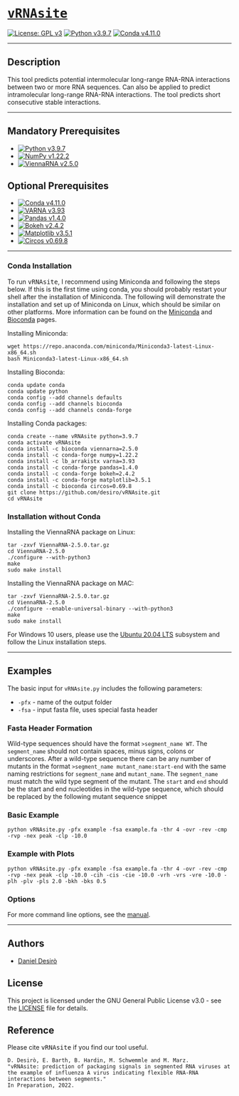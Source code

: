 # [<samp>vRNAsite</samp>](https://github.com/desiro/vRNAsite)
[![License: GPL v3](https://img.shields.io/badge/License-GPL_v3-bd0000.svg)](https://www.gnu.org/licenses/gpl-3.0)
[![Python v3.9.7](https://img.shields.io/badge/Language-Python_v3-75a8d3.svg)](https://www.python.org/)
[![Conda v4.11.0](https://img.shields.io/badge/Uses-Conda-43b02a.svg)](https://docs.conda.io/en/latest/miniconda.html)

***

## Description

This tool predicts potential intermolecular long-range RNA-RNA interactions between two or more RNA sequences. Can also be applied to predict intramolecular long-range RNA-RNA interactions. The tool predicts short consecutive stable interactions.

***

## Mandatory Prerequisites

* [![Python v3.9.7](https://img.shields.io/badge/Python_v3.9.7-75a8d3.svg)](https://www.python.org/downloads/release/python-397/)
* [![NumPy v1.22.2](https://img.shields.io/badge/NumPy_v1.22.2-013243.svg)](http://www.numpy.org/)
* [![ViennaRNA v2.5.0](https://img.shields.io/badge/ViennaRNA_v2.5.0-006795.svg)](https://www.tbi.univie.ac.at/RNA/)

## Optional Prerequisites

* [![Conda v4.11.0](https://img.shields.io/badge/Conda_v4.11.0-43b02a.svg)](https://docs.conda.io/en/latest/miniconda.html)
* [![VARNA v3.93](https://img.shields.io/badge/VARNA_v3.93-ffba27.svg)](http://varna.lri.fr/)
* [![Pandas v1.4.0](https://img.shields.io/badge/Pandas_v1.4.0-130654.svg)](https://pandas.pydata.org/)
* [![Bokeh v2.4.2](https://img.shields.io/badge/Bokeh_v2.4.2-542437.svg)](https://docs.bokeh.org/)
* [![Matplotlib v3.5.1](https://img.shields.io/badge/Matplotlib_v3.5.1-11557c.svg)](https://matplotlib.org/)
* [![Circos v0.69.8](https://img.shields.io/badge/Circos_v0.69.8-ec1c24.svg)](http://circos.ca/)

***

### Conda Installation

To run <samp>vRNAsite</samp>, I recommend using Miniconda and following the steps below. If this is the first time using conda, you should probably restart your shell after the installation of Miniconda. The following will demonstrate the installation and set up of Miniconda on Linux, which should be similar on other platforms. More information can be found on the [Miniconda](https://docs.conda.io/en/latest/miniconda.html) and [Bioconda](https://bioconda.github.io/user/install.html) pages.

Installing Miniconda:
```
wget https://repo.anaconda.com/miniconda/Miniconda3-latest-Linux-x86_64.sh
bash Miniconda3-latest-Linux-x86_64.sh
```

Installing Bioconda:
```
conda update conda
conda update python
conda config --add channels defaults
conda config --add channels bioconda
conda config --add channels conda-forge
```

Installing Conda packages:
```
conda create --name vRNAsite python=3.9.7
conda activate vRNAsite
conda install -c bioconda viennarna=2.5.0
conda install -c conda-forge numpy=1.22.2
conda install -c lb_arrakistx varna=3.93
conda install -c conda-forge pandas=1.4.0
conda install -c conda-forge bokeh=2.4.2
conda install -c conda-forge matplotlib=3.5.1
conda install -c bioconda circos=0.69.8
git clone https://github.com/desiro/vRNAsite.git
cd vRNAsite
```

### Installation without Conda

Installing the ViennaRNA package on Linux:
```
tar -zxvf ViennaRNA-2.5.0.tar.gz
cd ViennaRNA-2.5.0
./configure --with-python3
make
sudo make install
```

Installing the ViennaRNA package on MAC:
```
tar -zxvf ViennaRNA-2.5.0.tar.gz
cd ViennaRNA-2.5.0
./configure --enable-universal-binary --with-python3
make
sudo make install
```

For Windows 10 users, please use the [Ubuntu 20.04 LTS](https://www.microsoft.com/en-us/p/ubuntu-2004-lts/9n6svws3rx71?cid=msft_web_chart) subsystem and follow the Linux installation steps.

***

## Examples

The basic input for ```vRNAsite.py``` includes the following parameters:
* ```-pfx``` - name of the output folder
* ```-fsa``` - input fasta file, uses special fasta header

### Fasta Header Formation

Wild-type sequences should have the format ```>segment_name WT```. The ```segment_name``` should not contain spaces, minus signs, colons or underscores. After a wild-type sequence there can be any number of mutants in the format ```>segment_name mutant_name:start-end``` with the same naming restrictions for ```segment_name``` and ```mutant_name```. The ```segment_name``` must match the wild type segment of the mutant. The ```start``` and ```end``` should be the start and end nucleotides in the wild-type sequence, which should be replaced by the following mutant sequence snippet

### Basic Example

```
python vRNAsite.py -pfx example -fsa example.fa -thr 4 -ovr -rev -cmp -rvp -nex peak -clp -10.0
```

### Example with Plots

```
python vRNAsite.py -pfx example -fsa example.fa -thr 4 -ovr -rev -cmp -rvp -nex peak -clp -10.0 -cih -cis -cie -10.0 -vrh -vrs -vre -10.0 -plh -plv -pls 2.0 -bkh -bks 0.5
```

### Options

For more command line options, see the [manual](https://github.com/desiro/vRNAsite/blob/master/manual.md).

***

## Authors

* [Daniel Desirò](https://github.com/desiro)

## License

This project is licensed under the GNU General Public License v3.0 - see the [LICENSE](LICENSE) file for details.

## Reference

Please cite <samp>vRNAsite</samp> if you find our tool useful.

```
D. Desirò, E. Barth, B. Hardin, M. Schwemmle and M. Marz.
"vRNAsite: prediction of packaging signals in segmented RNA viruses at the example of influenza A virus indicating flexible RNA-RNA interactions between segments."
In Preparation, 2022.
```
